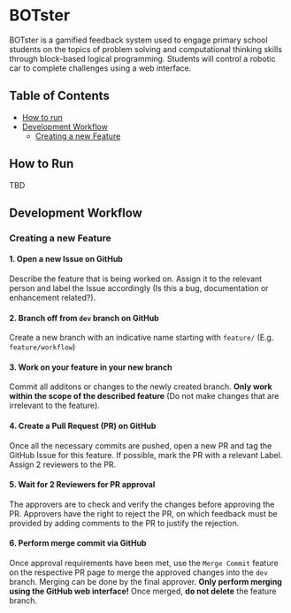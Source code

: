 # BOTster
BOTster is a gamified feedback system used to engage primary school students on the topics of problem solving and computational thinking skills through block-based logical programming. Students will control a robotic car to complete challenges using a web interface.

## Table of Contents
- [How to run](#how-to-run)
- [Development Workflow](#development-workflow)
  - [Creating a new Feature](#creating-a-new-feature)

## How to Run
TBD

## Development Workflow
### Creating a new Feature
#### 1. Open a new Issue on GitHub
Describe the feature that is being worked on. Assign it to the relevant person and label the Issue accordingly (Is this a bug, documentation or enhancement related?).

#### 2. Branch off from `dev` branch on GitHub
Create a new branch with an indicative name starting with `feature/` (E.g. `feature/workflow`)

#### 3. Work on your feature in your new branch
Commit all additons or changes to the newly created branch. **Only work within the scope of the described feature** (Do not make changes that are irrelevant to the feature).

#### 4. Create a Pull Request (PR) on GitHub
Once all the necessary commits are pushed, open a new PR and tag the GitHub Issue for this feature. If possible, mark the PR with a relevant Label. Assign 2 reviewers to the PR.

#### 5. Wait for 2 Reviewers for PR approval
The approvers are to check and verify the changes before approving the PR. Approvers have the right to reject the PR, on which feedback must be provided by adding comments to the PR to justify the rejection.

#### 6. Perform merge commit via GitHub
Once approval requirements have been met, use the `Merge Commit` feature on the respective PR page to merge the approved changes into the `dev` branch. Merging can be done by the final approver. **Only perform merging using the GitHub web interface!** Once merged, **do not delete** the feature branch.
